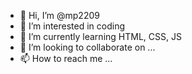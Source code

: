 - 👋 Hi, I’m @mp2209
- 👀 I’m interested in coding
- 🌱 I’m currently learning HTML, CSS, JS
- 💞️ I’m looking to collaborate on ...
- 📫 How to reach me ...

<!---
mp2209/mp2209 is a ✨ special ✨ repository because its `README.md` (this file) appears on your GitHub profile.
You can click the Preview link to take a look at your changes.
--->
